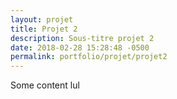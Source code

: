 ```yaml
---
layout: projet
title: Projet 2
description: Sous-titre projet 2
date: 2018-02-28 15:28:48 -0500
permalink: portfolio/projet/projet2
---
```


Some content lul